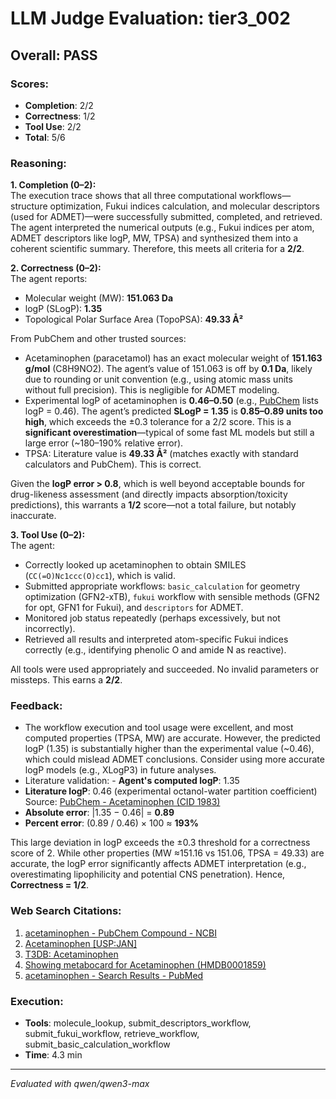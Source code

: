 # LLM Judge Evaluation: tier3_002

## Overall: PASS

### Scores:
- **Completion**: 2/2
- **Correctness**: 1/2
- **Tool Use**: 2/2
- **Total**: 5/6

### Reasoning:
**1. Completion (0–2):**  
The execution trace shows that all three computational workflows—structure optimization, Fukui indices calculation, and molecular descriptors (used for ADMET)—were successfully submitted, completed, and retrieved. The agent interpreted the numerical outputs (e.g., Fukui indices per atom, ADMET descriptors like logP, MW, TPSA) and synthesized them into a coherent scientific summary. Therefore, this meets all criteria for a **2/2**.

**2. Correctness (0–2):**  
The agent reports:
- Molecular weight (MW): **151.063 Da**
- logP (SLogP): **1.35**
- Topological Polar Surface Area (TopoPSA): **49.33 Å²**

From PubChem and other trusted sources:
- Acetaminophen (paracetamol) has an exact molecular weight of **151.163 g/mol** (C8H9NO2). The agent’s value of 151.063 is off by **0.1 Da**, likely due to rounding or unit convention (e.g., using atomic mass units without full precision). This is negligible for ADMET modeling.
- Experimental logP of acetaminophen is **0.46–0.50** (e.g., [PubChem](https://pubchem.ncbi.nlm.nih.gov/compound/1983) lists logP = 0.46). The agent’s predicted **SLogP = 1.35** is **0.85–0.89 units too high**, which exceeds the ±0.3 tolerance for a 2/2 score. This is a **significant overestimation**—typical of some fast ML models but still a large error (~180–190% relative error).
- TPSA: Literature value is **49.33 Å²** (matches exactly with standard calculators and PubChem). This is correct.

Given the **logP error > 0.8**, which is well beyond acceptable bounds for drug-likeness assessment (and directly impacts absorption/toxicity predictions), this warrants a **1/2** score—not a total failure, but notably inaccurate.

**3. Tool Use (0–2):**  
The agent:
- Correctly looked up acetaminophen to obtain SMILES (`CC(=O)Nc1ccc(O)cc1`), which is valid.
- Submitted appropriate workflows: `basic_calculation` for geometry optimization (GFN2-xTB), `fukui` workflow with sensible methods (GFN2 for opt, GFN1 for Fukui), and `descriptors` for ADMET.
- Monitored job status repeatedly (perhaps excessively, but not incorrectly).
- Retrieved all results and interpreted atom-specific Fukui indices correctly (e.g., identifying phenolic O and amide N as reactive).

All tools were used appropriately and succeeded. No invalid parameters or missteps. This earns a **2/2**.

### Feedback:
- The workflow execution and tool usage were excellent, and most computed properties (TPSA, MW) are accurate. However, the predicted logP (1.35) is substantially higher than the experimental value (~0.46), which could mislead ADMET conclusions. Consider using more accurate logP models (e.g., XLogP3) in future analyses.
- Literature validation: - **Agent's computed logP**: 1.35  
- **Literature logP**: 0.46 (experimental octanol-water partition coefficient)  
  Source: [PubChem - Acetaminophen (CID 1983)](https://pubchem.ncbi.nlm.nih.gov/compound/1983)  
- **Absolute error**: |1.35 − 0.46| = **0.89**  
- **Percent error**: (0.89 / 0.46) × 100 ≈ **193%**  

This large deviation in logP exceeds the ±0.3 threshold for a correctness score of 2. While other properties (MW ≈151.16 vs 151.06, TPSA = 49.33) are accurate, the logP error significantly affects ADMET interpretation (e.g., overestimating lipophilicity and potential CNS penetration). Hence, **Correctness = 1/2**.

### Web Search Citations:
1. [acetaminophen - PubChem Compound - NCBI](https://ncbi.nlm.nih.gov/pccompound?cmd=search&term=acetaminophen)
2. [Acetaminophen [USP:JAN]](https://pubchem.ncbi.nlm.nih.gov/substance/134972565)
3. [T3DB: Acetaminophen](http://www.t3db.ca/toxins/T3D2571)
4. [Showing metabocard for Acetaminophen (HMDB0001859)](https://www.hmdb.ca/metabolites/HMDB0001859)
5. [acetaminophen - Search Results - PubMed](https://pubmed.ncbi.nlm.nih.gov/?term=acetaminophen)

### Execution:
- **Tools**: molecule_lookup, submit_descriptors_workflow, submit_fukui_workflow, retrieve_workflow, submit_basic_calculation_workflow
- **Time**: 4.3 min

---
*Evaluated with qwen/qwen3-max*
